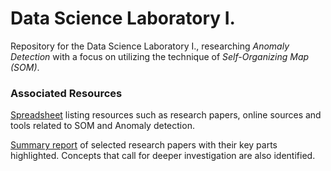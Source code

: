 # Data Science Laboratory I.

Repository for the Data Science Laboratory I., researching _Anomaly Detection_ with a focus on utilizing the technique of _Self-Organizing Map (SOM)_.

### Associated Resources

[Spreadsheet](https://docs.google.com/spreadsheets/d/1rDKdwMOLKnQuayU_AnBupcPnm2wv6lOy5tRuI6GTpLc/edit?usp=sharing)
listing resources such as research papers, online sources and tools related to SOM and Anomaly detection.

[Summary report](https://www.overleaf.com/read/qstfhmxkmhqg#9c3749)
of selected research papers with their key parts highlighted. Concepts that call for deeper investigation are also identified.

